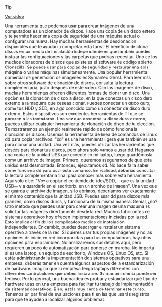> [!TIP]  
> [Ver video](https://youtu.be/wbPX_OGPKH0)

Una herramienta que podemos usar para crear imágenes de una computadora es un clonador de discos. Hace una copia de un disco entero y te permite hacer una copia de seguridad de una máquina actual o configurar una nueva. Hay muchas herramientas de desclonación disponibles que te ayudan a completar esta tarea. El beneficio de clonar discos en un medio de instalación independiente es que también puedes instalar las configuraciones y las carpetas que podrías necesitar. Uno de los muchos clonadores de discos que existe es el software de código abierto Clonezilla. Se puede usar para copias de seguridad y restaurar una sola máquina o varias máquinas simultáneamente. Una popular herramienta comercial de generación de imágenes es Symantec Ghost. Para leer más sobre otros software de clonación de discos, consulta la lectura complementaria, justo después de este video. Con las imágenes de disco, muchas herramientas ofrecen diferentes formas de clonar un disco. Una opción es la clonación de disco a disco, en la que conectas un disco duro externo a la máquina que deseas clonar. Puedes conectar un disco duro, como tus HDD y SDD, en algo conocido como un conector de disco duro externo. Estos dispositivos son excelentes herramientas de TI que se parecen a las tostadoras. Una vez que conectas tu disco duro externo, puedes utilizar cualquier herramienta de clonación de disco de tu elección. Te mostraremos un ejemplo realmente rápido de cómo funciona la clonación de discos. Usemos la herramienta de línea de comandos de Linux dd para copiar archivos. "dd" es una herramienta ligera que también se usa para clonar una unidad. Una vez más, puedes utilizar las herramientas que desees para clonar tus discos, pero ahora solo vamos a usar dd. Hagamos una copia de la unidad USB que conecté en mi laptop, luego guardémosla como un archivo de imagen. Primero, queremos asegurarnos de que esta unidad está desmontada. Entonces, ejecutamos dd. No hace falta saber cómo funciona dd para usar este comando. En realidad, deberías consultar la lectura complementaria final para conocer más sobre esta herramienta. Aquí solo dice: "Voy a copiar el contenido de /dev/SDD, —que es la unidad USB— y a guardarlo en el escritorio, en un archivo de imagen". Una vez que se guarda el archivo de imagen, si lo abrimos, deberíamos ver exactamente el mismo contenido que la unidad USB. Puedes usar dd para discos más grandes, como discos duros, y funcionará de la misma manera. Genial, ¿no? Otro método que puedes usar para crear una imagen de una máquina es solicitar las imágenes directamente desde la red. Muchos fabricantes de sistemas operativos hoy ofrecen implementaciones iniciadas por la red. Esto implica el fin de los complicados medios de instalación independientes. En cambio, puedes descargar e instalar un sistema operativo a través de la red. Si quieres usar tus propias imágenes y no las opciones de inicio en red incorporadas para tus computadoras, hay otras opciones para eso también. No analizaremos sus detalles aquí, pero requieren un poco de automatización para ponerse en marcha. No importa si es una laptop, un equipo de escritorio, Windows OS, Linux OS, etc. Si estás administrando la implementación de sistemas operativos para una empresa, deberás tener en cuenta algunos aspectos de la estandarización de hardware. Imagina que tu empresa tenga laptops diferentes con diferentes controladores que deben instalarse. Su mantenimiento puede ser tedioso. Por lo general, una buena idea es probar y estandarizar qué tipo de hardware usas en una empresa para facilitar tu trabajo de implementación de sistemas operativos. Bien, estás muy cerca de terminar este curso. Tenemos un par final de evaluaciones para ti en las que usarás registros para que te ayuden a localizar algunos problemas.